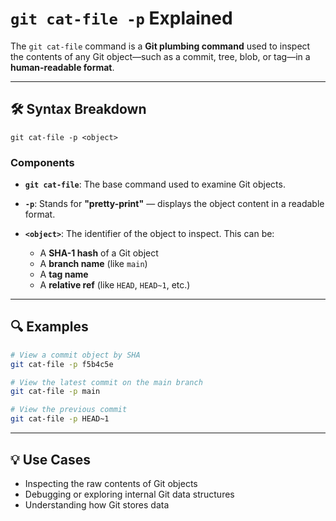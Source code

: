 # `git cat-file -p` Explained

The `git cat-file` command is a **Git plumbing command** used to inspect the contents of any Git object—such as a commit, tree, blob, or tag—in a **human-readable format**.

---

## 🛠️ Syntax Breakdown

```
git cat-file -p <object>
```

### Components

- **`git cat-file`**: The base command used to examine Git objects.
- **`-p`**: Stands for **"pretty-print"** — displays the object content in a readable format.
- **`<object>`**: The identifier of the object to inspect. This can be:

  - A **SHA-1 hash** of a Git object
  - A **branch name** (like `main`)
  - A **tag name**
  - A **relative ref** (like `HEAD`, `HEAD~1`, etc.)

---

## 🔍 Examples

```bash
# View a commit object by SHA
git cat-file -p f5b4c5e

# View the latest commit on the main branch
git cat-file -p main

# View the previous commit
git cat-file -p HEAD~1
```

---

## 💡 Use Cases

- Inspecting the raw contents of Git objects
- Debugging or exploring internal Git data structures
- Understanding how Git stores data
